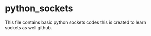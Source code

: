 # python_sockets
This file contains basic python sockets codes this is created to learn sockets as well github.
